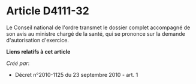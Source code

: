 # Article D4111-32

Le Conseil national de l'ordre transmet le dossier complet accompagné de son avis au ministre chargé de la santé, qui se
prononce sur la demande d'autorisation d'exercice.

**Liens relatifs à cet article**

_Créé par_:

  - Décret n°2010-1125 du 23 septembre 2010 - art. 1
